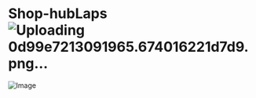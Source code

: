 # Shop-hubLaps![Uploading 0d99e7213091965.674016221d7d9.png…]()
![Image](https://github.com/user-attachments/assets/dabc3fa7-c960-44ab-929d-c2b7e4740c5d)
